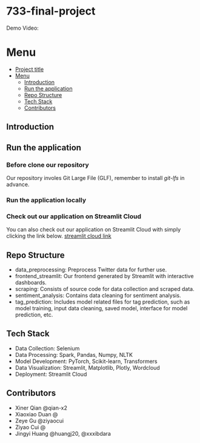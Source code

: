 # 733-final-project

Demo Video: 

# Menu 
- [Project title](#733-final-project)
- [Menu](#menu)
    - [Introduction](#introduction)
    - [Run the application](#run-the-application)
    - [Repo Structure](#repo-structure)
    - [Tech Stack](#tech-stack)
    - [Contributors](#contributors)


## Introduction

## Run the application
### Before clone our repository
Our repository involes Git Large File (GLF), remember to install *git-lfs* in advance. 

### Run the application locally

### Check out our application on Streamlit Cloud
You can also check out our application on Streamlit Cloud with simply clicking the link below.
[streamlit cloud link](https://ziyaocui-733-final-project-frontend-streamlithomepage-i4lslq.streamlit.app/)

## Repo Structure 
- data_preprocessing: Preprocess Twitter data for further use.
- frontend_streamlit: Our frontend generated by Streamlit with interactive dashboards.
- scraping: Consists of source code for data collection and scraped data.
- sentiment_analysis: Contains data cleaning for sentiment analysis.
- tag_prediction: Includes model related files for tag prediction, such as model training, input data cleaning, saved model, interface for model prediction, etc.

## Tech Stack
- Data Collection: Selenium
- Data Processing: Spark, Pandas, Numpy, NLTK
- Model Development: PyTorch, Scikit-learn, Transformers
- Data Visualization: Streamlit, Matplotlib, Plotly, Wordcloud
- Deployment: Streamlit Cloud

## Contributors
- Xiner Qian @qian-x2
- Xiaoxiao Duan @
- Zeye Gu @ziyaocui
- Ziyao Cui @
- Jingyi Huang @huangj20, @xxxibdara
